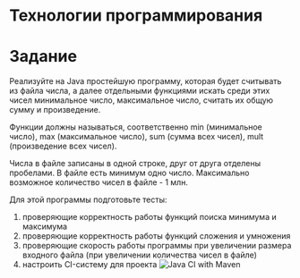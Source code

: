 # Технологии программирования #
# Задание #
Реализуйте на Java простейшую программу, которая будет считывать из файла числа, а далее отдельными функциями искать среди этих чисел минимальное число, максимальное число, считать их общую сумму и произведение.

Функции должны называться, соответственно min (минимальное число), max (максимальное число), sum (сумма всех чисел), mult (произведение всех чисел).

Числа в файле записаны в одной строке, друг от друга отделены пробелами. В файле есть минимум одно число. Максимально возможное количество чисел в файле - 1 млн.

Для этой программы подготовьте тесты:
1) проверяющие корректность работы функций поиска минимума и максимума
2) проверяющие корректность работы функций сложения и умножения
3) проверяющие скорость работы программы при увеличении размера входного файла (при увеличении количества чисел в файле)
4) настроить CI-систему для проекта
   ![Java CI with Maven](https://github.com/katechek/Programming-technology/tree/master/.github/workflows/check2.yml/badge.svg)
